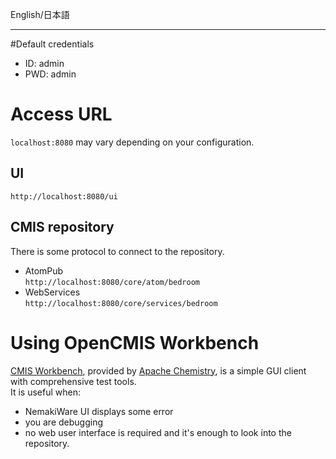 English/日本語 
***
#Default credentials
- ID: admin
- PWD: admin

# Access URL
`localhost:8080` may vary depending on your configuration.
## UI
`http://localhost:8080/ui`

## CMIS repository
There is some protocol to connect to the repository.  
- AtomPub  
`http://localhost:8080/core/atom/bedroom`
- WebServices  
`http://localhost:8080/core/services/bedroom`

# Using OpenCMIS Workbench
[CMIS Workbench](https://chemistry.apache.org/java/developing/tools/dev-tools-workbench.html), provided by [Apache Chemistry](http://chemistry.apache.org/), is a simple GUI client with comprehensive test tools.  
It is useful when:
- NemakiWare UI displays some error
- you are debugging
- no web user interface is required and it's enough to look into the repository.